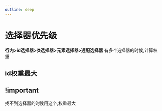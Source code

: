 ```yaml
---
outline: deep
---
```


# 选择器优先级
**行内>id选择器>类选择器>元素选择器>通配选择器**
有多个选择器的时候,计算权重

## id权重最大


## !important
找不到选择器的时候用这个,权重最大